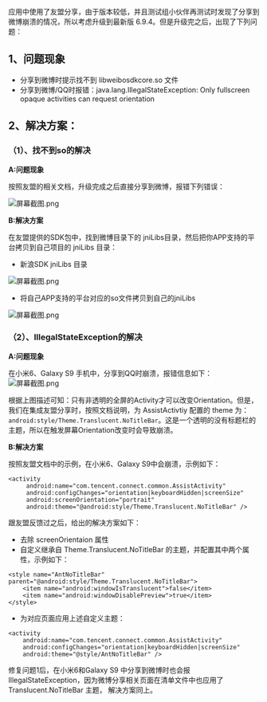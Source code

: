 应用中使用了友盟分享，由于版本较低，并且测试组小伙伴再测试时发现了分享到微博崩溃的情况，所以考虑升级到最新版 6.9.4。但是升级完之后，出现了下列问题：

## 1、问题现象
* 分享到微博时提示找不到 libweibosdkcore.so 文件
* 分享到微博/QQ时报错：java.lang.IllegalStateException: Only fullscreen opaque activities can request orientation

## 2、解决方案：

### （1）、找不到so的解决

 **A:问题现象** 

按照友盟的相关文档，升级完成之后直接分享到微博，报错下列错误：

![](https://images.gitee.com/uploads/images/2018/1217/100308_ba1fc980_930142.png "屏幕截图.png")

 **B:解决方案**

在友盟提供的SDK包中，找到微博目录下的 jniLibs目录，然后把你APP支持的平台拷贝到自己项目的 jniLibs 目录：

* 新浪SDK jniLibs 目录

![](https://images.gitee.com/uploads/images/2018/1217/104445_aeb219e9_930142.png "屏幕截图.png")

* 将自己APP支持的平台对应的so文件拷贝到自己的jniLibs
 
![](https://images.gitee.com/uploads/images/2018/1217/104514_e2068fff_930142.png "屏幕截图.png")

### （2）、IllegalStateException的解决

 **A:问题现象** 

在小米6、Galaxy S9 手机中，分享到QQ时崩溃，报错信息如下：
![](https://images.gitee.com/uploads/images/2018/1217/101136_a48c444a_930142.png "屏幕截图.png")

根据上图描述可知：只有非透明的全屏的Activity才可以改变Orientation。但是，我们在集成友盟分享时，按照文档说明，为 AssistActivtiy 配置的 theme 为：`android:style/Theme.Translucent.NoTitleBar`。这是一个透明的没有标题栏的主题，所以在触发屏幕Orientation改变时会导致崩溃。


 **B:解决方案**

按照友盟文档中的示例，在小米6、Galaxy S9中会崩溃，示例如下：

```
<activity
     android:name="com.tencent.connect.common.AssistActivity"
     android:configChanges="orientation|keyboardHidden|screenSize"
     android:screenOrientation="portrait"
     android:theme="@android:style/Theme.Translucent.NoTitleBar" />
``` 

跟友盟反馈过之后，给出的解决方案如下：
* 去除 screenOrientaion 属性
* 自定义继承自 Theme.Translucent.NoTitleBar 的主题，并配置其中两个属性，示例如下：
```
<style name="AntNoTitleBar" parent="@android:style/Theme.Translucent.NoTitleBar">
    <item name="android:windowIsTranslucent">false</item>
    <item name="android:windowDisablePreview">true</item>
</style>
```
* 为对应页面应用上述自定义主题：
```
<activity
    android:name="com.tencent.connect.common.AssistActivity"
    android:configChanges="orientation|keyboardHidden|screenSize"
    android:theme="@style/AntNoTitleBar" />
```

修复问题1后，在小米6和Galaxy S9 中分享到微博时也会报IllegalStateException，因为微博分享相关页面在清单文件中也应用了Translucent.NoTitleBar 主题， 解决方案同上。